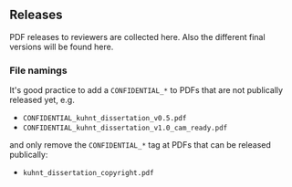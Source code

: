 ## Releases

PDF releases to reviewers are collected here. Also the different final versions will be found here.


### File namings

It's good practice to add a `CONFIDENTIAL_*` to PDFs that are not publically released yet, e.g.
* `CONFIDENTIAL_kuhnt_dissertation_v0.5.pdf`
* `CONFIDENTIAL_kuhnt_dissertation_v1.0_cam_ready.pdf`

and only remove the `CONFIDENTIAL_*` tag at PDFs that can be released publically:
* `kuhnt_dissertation_copyright.pdf`
